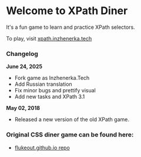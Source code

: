 # Welcome to XPath Diner

It's a fun game to learn and practice XPath selectors.

To play, visit [xpath.inzhenerka.tech](http://xpath.inzhenerka.tech/)

### Changelog

**June 24, 2025**

* Fork game as Inzhenerka.Tech
* Add Russian translation
* Fix minor bugs and prettify visual
* Add new tasks and XPath 3.1

**May 02, 2018**

* Released a new version of the old XPath game.

### Original CSS diner game can be found here:

* [flukeout.github.io repo](https://github.com/flukeout/flukeout.github.io/issues)
